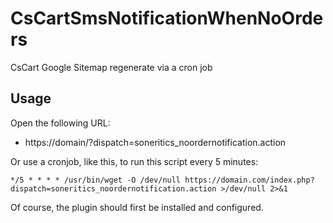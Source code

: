 # CsCartSmsNotificationWhenNoOrders
CsCart Google Sitemap regenerate via a cron job

## Usage
Open the following URL:
 - https://domain/?dispatch=soneritics_noordernotification.action

Or use a cronjob, like this, to run this script every 5 minutes:

`
*/5 * * * * /usr/bin/wget -O /dev/null https://domain.com/index.php?dispatch=soneritics_noordernotification.action >/dev/null 2>&1
`

Of course, the plugin should first be installed and configured.
